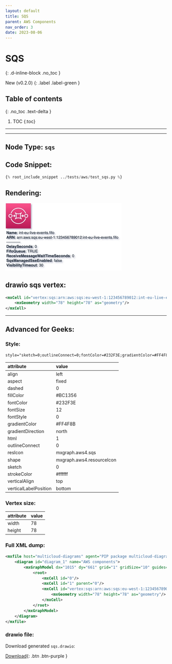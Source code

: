```yaml
---
layout: default
title: SQS
parent: AWS Components
nav_order: 3
date: 2023-08-06
---
```


# SQS
{: .d-inline-block .no_toc }

New (v0.2.0)
{: .label .label-green }

## Table of contents
{: .no_toc .text-delta }

1. TOC
{:toc}

---


---

## Node Type: ``sqs``

## Code Snippet:

```python
{% root_include_snippet ../tests/aws/test_sqs.py %}
```

## Rendering:

![lambda](output/jpg/sqs.jpg)

## drawio sqs vertex:

```xml
<mxCell id="vertex:sqs:arn:aws:sqs:eu-west-1:123456789012:int-eu-live-events.fifo" parent="1" vertex="1">
    <mxGeometry width="78" height="78" as="geometry"/>
</mxCell>
```
---

## Advanced for Geeks:

### Style:
```html
style="sketch=0;outlineConnect=0;fontColor=#232F3E;gradientColor=#FF4F8B;gradientDirection=north;fillColor=#BC1356;strokeColor=#ffffff;dashed=0;verticalLabelPosition=bottom;verticalAlign=top;align=left;html=1;fontSize=12;fontStyle=0;aspect=fixed;shape=mxgraph.aws4.resourceIcon;resIcon=mxgraph.aws4.sqs;"
```

| attribute | value |
|:----------|:------|
|align| left |
|aspect| fixed |
|dashed| 0 |
|fillColor| #BC1356 |
|fontColor| #232F3E |
|fontSize| 12 |
|fontStyle| 0 |
|gradientColor| #FF4F8B |
|gradientDirection| north |
|html| 1 |
|outlineConnect| 0 |
|resIcon| mxgraph.aws4.sqs |
|shape| mxgraph.aws4.resourceIcon |
|sketch| 0 |
|strokeColor| #ffffff |
|verticalAlign| top |
|verticalLabelPosition| bottom |

### Vertex size:

| attribute | value |
|:---------|:-----------|
| width    | 78  |
| height   |78|

### Full XML dump:
```xml
<mxfile host="multicloud-diagrams" agent="PIP package multicloud-diagrams. Generate resources in draw.io compatible format for Cloud infrastructure. Copyrights @ Roman Tsypuk 2023. MIT license." type="MultiCloud">
    <diagram id="diagram_1" name="AWS components">
        <mxGraphModel dx="1015" dy="661" grid="1" gridSize="10" guides="1" tooltips="1" connect="1" arrows="1" fold="1" page="1" pageScale="1" pageWidth="850" pageHeight="1100" math="0" shadow="1">
            <root>
                <mxCell id="0"/>
                <mxCell id="1" parent="0"/>
                <mxCell id="vertex:sqs:arn:aws:sqs:eu-west-1:123456789012:int-eu-live-events.fifo" value="&lt;b&gt;Name&lt;/b&gt;: int-eu-live-events.fifo&lt;BR&gt;&lt;b&gt;ARN&lt;/b&gt;: arn:aws:sqs:eu-west-1:123456789012:int-eu-live-events.fifo&lt;BR&gt;-----------&lt;BR&gt;&lt;b&gt;DelaySeconds&lt;/b&gt;: 0&lt;BR&gt;&lt;b&gt;FifoQueue&lt;/b&gt;: TRUE&lt;BR&gt;&lt;b&gt;ReceiveMessageWaitTimeSeconds&lt;/b&gt;: 0&lt;BR&gt;&lt;b&gt;SqsManagedSseEnabled&lt;/b&gt;: false&lt;BR&gt;&lt;b&gt;VisibilityTimeout&lt;/b&gt;: 30" style="sketch=0;outlineConnect=0;fontColor=#232F3E;gradientColor=#FF4F8B;gradientDirection=north;fillColor=#BC1356;strokeColor=#ffffff;dashed=0;verticalLabelPosition=bottom;verticalAlign=top;align=left;html=1;fontSize=12;fontStyle=0;aspect=fixed;shape=mxgraph.aws4.resourceIcon;resIcon=mxgraph.aws4.sqs;" parent="1" vertex="1">
                    <mxGeometry width="78" height="78" as="geometry"/>
                </mxCell>
            </root>
        </mxGraphModel>
    </diagram>
</mxfile>
```

### drawio file:

Download generated ``sqs.drawio``:

[Download](output/drawio/sqs.drawio){: .btn .btn-purple }